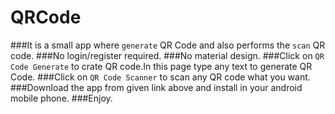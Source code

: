 # QRCode
###It is a small app where `generate` QR Code and also performs the `scan` QR code.
###No login/register required.
###No material design.
###Click on `QR Code Generate` to crate QR code.In this page type any text to generate QR Code.
###Click on `QR Code Scanner` to scan any QR code what you want.
###Download the app from given link above and install in your android mobile phone.
###Enjoy.
